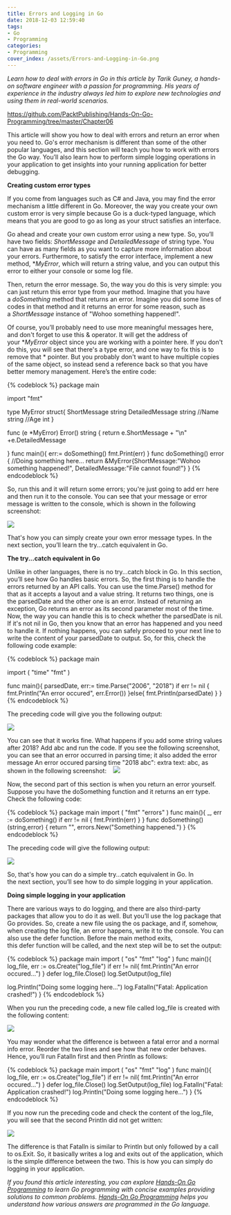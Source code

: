 ```yaml
---
title: Errors and Logging in Go
date: 2018-12-03 12:59:40
tags:
- Go
- Programming
categories:
- Programming
cover_index: /assets/Errors-and-Logging-in-Go.png
---
```

*Learn how to deal with errors in Go in this article by Tarik Guney, a hands-on software engineer with a passion for programming. His years of experience in the industry always led him to explore new technologies and using them in real-world scenarios.*

https://github.com/PacktPublishing/Hands-On-Go-Programming/tree/master/Chapter06

This article will show you how to deal with errors and return an error when you need to. Go's error mechanism is different than some of the other popular languages, and this section will teach you how to work with errors the Go way. You’ll also learn how to perform simple logging operations in your application to get insights into your running application for better debugging. 

**Creating custom error types**

If you come from languages such as C# and Java, you may find the error mechanism a little different in Go. Moreover, the way you create your own custom error is very simple because Go is a duck-typed language, which means that you are good to go as long as your struct satisfies an interface. 

Go ahead and create your own custom error using a new type. So, you’ll have two fields: *ShortMessage* and *DetailedMessage* of string type. You can have as many fields as you want to capture more information about your errors. Furthermore, to satisfy the error interface, implement a new method, **MyError*, which will return a string value, and you can output this error to either your console or some log file.

Then, return the error message. So, the way you do this is very simple: you can just return this error type from your method. Imagine that you have a *doSomething* method that returns an error. Imagine you did some lines of codes in that method and it returns an error for some reason, such as a *ShortMessage* instance of "Wohoo something happened!". 

Of course, you’ll probably need to use more meaningful messages here, and don't forget to use this & operator. It will get the address of your **MyError* object since you are working with a pointer here. If you don't do this, you will see that there's a type error, and one way to fix this is to remove that * pointer. But you probably don't want to have multiple copies of the same object, so instead send a reference back so that you have better memory management. Here’s the entire code:

{% codeblock %}
package main

import "fmt"

type MyError struct{
  ShortMessage string
  DetailedMessage string
  //Name string
  //Age int
}

func (e *MyError) Error() string {
  return e.ShortMessage + "\n" +e.DetailedMessage

}
  func main(){
    err:= doSomething()
    fmt.Print(err)
}
func doSomething() error {
  //Doing something here...
  return &MyError{ShortMessage:"Wohoo something happened!", DetailedMessage:"File cannot found!"}
}
{% endcodeblock %}

So, run this and it will return some errors; you're just going to add err here and then run it to the console. You can see that your message or error message is written to the console, which is shown in the following screenshot:

![](https://d255esdrn735hr.cloudfront.net/graphics/9781789531756/graphics/019cb7b9-e27a-44af-9056-bb4599a947a0.png)


That's how you can simply create your own error message types. In the next section, you’ll learn the try...catch equivalent in Go.

**The try...catch equivalent in Go**

Unlike in other languages, there is no try...catch block in Go. In this section, you’ll see how Go handles basic errors. So, the first thing is to handle the errors returned by an API calls. You can use the time.Parse() method for that as it accepts a layout and a value string. It returns two things, one is the parsedDate and the other one is an error. Instead of returning an exception, Go returns an error as its second parameter most of the time.
 
 
Now, the way you can handle this is to check whether the parsedDate is nil. If it's not nil in Go, then you know that an error has happened and you need to handle it. If nothing happens, you can safely proceed to your next line to write the content of your parsedDate to output. So, for this, check the following code example:

{% codeblock %}
package main

import (
  "time"
  "fmt"
)

func main(){
  parsedDate, err:= time.Parse("2006", "2018")
  if err != nil {
    fmt.Println("An error occured", err.Error())
  }else{
    fmt.Println(parsedDate)
  }
}
{% endcodeblock %}

The preceding code will give you the following output:

![](https://d1ldz4te4covpm.cloudfront.net/graphics/9781789531756/graphics/b2a1289f-51c1-48e6-b03a-5b4c155e93c6.png)

You can see that it works fine. What happens if you add some string values after 2018? Add abc and run the code. If you see the following screenshot, you can see that an error occurred in parsing time; it also added the error message An error occured parsing time "2018 abc": extra text: abc, as shown in the following screenshot:
 
 ![](https://d255esdrn735hr.cloudfront.net/graphics/9781789531756/graphics/defd34e1-7294-420d-8bfc-11afcf72a08e.png)

Now, the second part of this section is when you return an error yourself. Suppose you have the doSomething function and it returns an err type. Check the following code:

{% codeblock %}
package main
import (
  "fmt"
  "errors"
)
func main(){
  _, err := doSomething()
  if err != nil {
    fmt.Println(err)
  }
}
func doSomething() (string,error) {
  return "", errors.New("Something happened.")
}
{% endcodeblock %}

The preceding code will give the following output:

![](https://d1ldz4te4covpm.cloudfront.net/graphics/9781789531756/graphics/02c0ec49-f77e-46fd-98bb-6fc8d7de58e8.png)

So, that's how you can do a simple try...catch equivalent in Go. In the next section, you’ll see how to do simple logging in your application.

**Doing simple logging in your application**

There are various ways to do logging, and there are also third-party packages that allow you to do it as well. But you’ll use the log package that Go provides. So, create a new file using the os package, and if, somehow, when creating the log file, an error happens, write it to the console. You can also use the defer function. Before the main method exits, this defer function will be called, and the next step will be to set the output:

{% codeblock %}
package main
import (
  "os"
  "fmt"
  "log"
)
func main(){
  log_file, err := os.Create("log_file")
  if err != nil{
    fmt.Println("An error occured...")
  }
  defer log_file.Close()
  log.SetOutput(log_file)

  log.Println("Doing some logging here...")
  log.Fatalln("Fatal: Application crashed!")
}
{% endcodeblock %}

When you run the preceding code, a new file called log_file is created with the following content:

![](https://d1ldz4te4covpm.cloudfront.net/graphics/9781789531756/graphics/3cca96f2-e896-4a61-a3da-47c0d8a9431d.png)

You may wonder what the difference is between a fatal error and a normal info error. Reorder the two lines and see how that new order behaves. Hence, you’ll run Fatalln first and then Println as follows:

{% codeblock %}
package main
import (
  "os"
  "fmt"
  "log"
)
func main(){
  log_file, err := os.Create("log_file")
  if err != nil{
    fmt.Println("An error occured...")
  }
  defer log_file.Close()
  log.SetOutput(log_file)
  log.Fatalln("Fatal: Application crashed!")
  log.Println("Doing some logging here...")
}
{% endcodeblock %}

If you now run the preceding code and check the content of the log_file, you will see that the second Println did not get written:

![](https://d1ldz4te4covpm.cloudfront.net/graphics/9781789531756/graphics/3d2ea2b3-2681-45aa-9ae5-8b09c8fe5614.png)

The difference is that Fatalln is similar to Println but only followed by a call to os.Exit. So, it basically writes a log and exits out of the application, which is the simple difference between the two. This is how you can simply do logging in your application. 

*If you found this article interesting, you can explore [Hands-On Go Programming](https://www.amazon.com/Hands-Go-Programming-real-world-challenges-ebook/dp/B07GDHC34N) to learn Go programming with concise examples providing solutions to common problems. [Hands-On Go Programming](https://www.amazon.com/Hands-Go-Programming-real-world-challenges-ebook/dp/B07GDHC34N) helps you understand how various answers are programmed in the Go language.*
